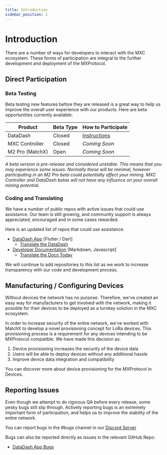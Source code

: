 ```yaml
---
title: Introduction
sidebar_position: 1
---
```


# Introduction

There are a number of ways for developers to interact with the MXC ecosystem. These forms of participation are integral to the further development and deployment of the MXProtocol.

## Direct Participation

### Beta Testing
Beta testing new features before they are released is a great way to help us improve the overall user experience with our products. Here are beta opportunities currently available:

| Product         | Beta Type | How to Participate                         |
| --------------- | --------- | ------------------------------------------ |
| DataDash        | Closed    | [Instructions](tutorials/datadash/beta.md) |
| MXC Controller  | Closed    | *Coming Soon*                              |
| M2 Pro (MatchX) | Open      | *Coming Soon*                              |

*A beta version is pre-release and considered unstable. This means that you may experience some issues. Normally these will be minimal, however participating in an M2 Pro beta could potentially affect your mining. MXC Controller and DataDash betas will not have any influence on your overall mining potential.*


### Coding and Translating
We have a number of public repos with active issues that could use assistance. Our team is still growing, and community support is always appreciated, encouraged and in some cases rewarded.

Here is an updated list of repos that could use assistance.
* [DataDash App](https://github.com/mxc-foundation/supernode-app) [Flutter / Dart]
  * [Translate the DataDash](https://crowdin.com/project/mxc-mobile-app)
* [Developer Documentation](https://github.com/mxc-foundation/developer-documentation) [Markdown, Javascript]
  * [Translate the Docs Today](https://crowdin.com/project/mxc-documentation)

We will continue to add repositories to this list as we work to increase transparency with our code and development process.

## Manufacturing / Configuring Devices
Without devices the network has no purpose. Therefore, we've created an easy way for manufacturers to get involved with the network, making it possible for their devices to be deployed as a turnkey solution in the MXC ecosystem.

In order to increase security of the entire network, we've worked with MatchX to develop a novel provisioning concept for LoRa devices. This provisioning process is a requirement for any devices intending to be MXProtocol compatible. We have made this decision as:
1. Device provisioning increases the security of the device data
1. Users will be able to deploy devices without any additional hassle
1. Improve device data integration and compatibility

You can discover more about device provisioning for the MXProtocol in Devices.

## Reporting Issues
Even though we attempt to do rigorous QA before every release, some pesky bugs still slip through. Actively reporting bugs is an extremely important form of participation, and helps us to improve the stability of the entire network.

You can report bugs in the #bugs channel in our [Discord Server](https://mxc.news/discord)

Bugs can also be reported directly as issues in the relevant GitHub Repo:
* [DataDash App Bugs](https://github.com/mxc-foundation/supernode-app/issues)